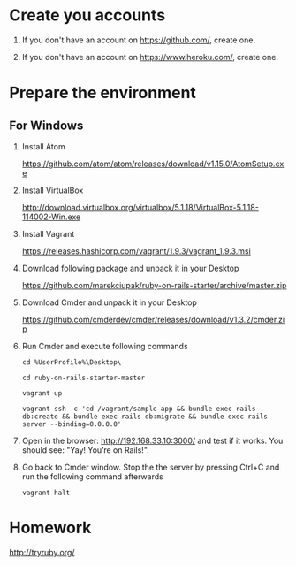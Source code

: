 # Create you accounts

1. If you don't have an account on https://github.com/, create one.

2. If you don't have an account on https://www.heroku.com/, create one.

# Prepare the environment

## For Windows

1. Install Atom

    https://github.com/atom/atom/releases/download/v1.15.0/AtomSetup.exe

2. Install VirtualBox

    http://download.virtualbox.org/virtualbox/5.1.18/VirtualBox-5.1.18-114002-Win.exe

3. Install Vagrant

    https://releases.hashicorp.com/vagrant/1.9.3/vagrant_1.9.3.msi

4. Download following package and unpack it in your Desktop

    https://github.com/marekciupak/ruby-on-rails-starter/archive/master.zip

5. Download Cmder and unpack it in your Desktop

    https://github.com/cmderdev/cmder/releases/download/v1.3.2/cmder.zip

6. Run Cmder and execute following commands

    `cd %UserProfile%\Desktop\`
    
    `cd ruby-on-rails-starter-master`

    `vagrant up`

    `vagrant ssh -c 'cd /vagrant/sample-app && bundle exec rails db:create && bundle exec rails db:migrate && bundle exec rails server --binding=0.0.0.0'`

7. Open in the browser: http://192.168.33.10:3000/ and test if it works. You should see: "Yay! You’re on Rails!".

8. Go back to Cmder window. Stop the the server by pressing Ctrl+C and run the following command afterwards

    `vagrant halt`

# Homework

http://tryruby.org/
